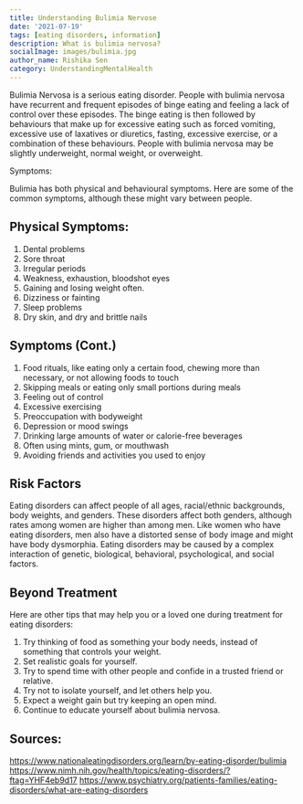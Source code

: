 ```yaml
---  
title: Understanding Bulimia Nervose
date: '2021-07-19'  
tags: [eating disorders, information]  
description: What is bulimia nervosa? 
socialImage: images/bulimia.jpg
author_name: Rishika Sen
category: UnderstandingMentalHealth
---  
```

Bulimia Nervosa is a serious eating disorder. People with bulimia nervosa have recurrent and frequent episodes of binge eating and feeling a lack of control over these episodes. The binge eating is then followed by behaviours that make up for excessive eating such as forced vomiting, excessive use of laxatives or diuretics, fasting, excessive exercise, or a combination of these behaviours. People with bulimia nervosa may be slightly underweight, normal weight, or overweight.

Symptoms:

Bulimia has both physical and behavioural symptoms. Here are some of the common symptoms, although these might vary between people.

## Physical Symptoms:
  1. Dental problems
  2. Sore throat
  3. Irregular periods
  4. Weakness, exhaustion, bloodshot eyes
  5. Gaining and losing weight often. 
  6. Dizziness or fainting
  7. Sleep problems
  8. Dry skin, and dry and brittle nails

## Symptoms (Cont.)

  1. Food rituals, like eating only a certain food, chewing more than necessary, or not allowing foods to touch
  2. Skipping meals or eating only small portions during meals
  3. Feeling out of control
  4. Excessive exercising
  5. Preoccupation with bodyweight
  6. Depression or mood swings
  7. Drinking large amounts of water or calorie-free beverages
  8. Often using mints, gum, or mouthwash
  9. Avoiding friends and activities you used to enjoy

## Risk Factors
Eating disorders can affect people of all ages, racial/ethnic backgrounds, body weights, and genders. These disorders affect both genders, although rates among women are higher than among men. Like women who have eating disorders, men also have a distorted sense of body image and might have body dysmorphia.
Eating disorders may be caused by a complex interaction of genetic, biological, behavioral, psychological, and social factors. 

## Beyond Treatment

Here are other tips that may help you or a loved one during treatment for eating disorders:

  1. Try thinking of food as something your body needs, instead of something that controls your weight.
  2. Set realistic goals for yourself.
  3. Try to spend time with other people and confide in a trusted friend or relative.
  4. Try not to isolate yourself, and let others help you.
  5. Expect a weight gain but try keeping an open mind.
  6. Continue to educate yourself about bulimia nervosa.

## Sources: 
https://www.nationaleatingdisorders.org/learn/by-eating-disorder/bulimia
https://www.nimh.nih.gov/health/topics/eating-disorders/?ftag=YHF4eb9d17
https://www.psychiatry.org/patients-families/eating-disorders/what-are-eating-disorders

